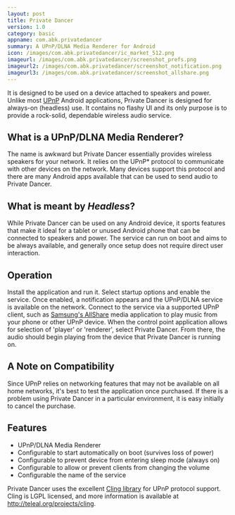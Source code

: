 ```yaml
---
layout: post
title: Private Dancer
version: 1.0
category: basic
appname: com.abk.privatedancer
summary: A UPnP/DLNA Media Renderer for Android
icon: /images/com.abk.privatedancer/ic_market_512.png
imageurl: /images/com.abk.privatedancer/screenshot_prefs.png
imageurl2: /images/com.abk.privatedancer/screenshot_notification.png
imageurl3: /images/com.abk.privatedancer/screenshot_allshare.png
--- 
```

It is designed to be used on a device attached to speakers and power.  Unlike most [UPnP](http://www.upnp.org/) Android applications, Private Dancer is designed for always-on (headless) use.  It contains no flashy UI and its only purpose is to provide a rock-solid, dependable wireless audio service.

## What is a UPnP/DLNA Media Renderer?
The name is awkward but Private Dancer essentially provides wireless speakers for your network.  It relies on the UPnP* protocol to communicate with other devices on the network.  Many devices support this protocol and there are many Android apps available that can be used to send audio to Private Dancer.

## What is meant by *Headless*?
While Private Dancer can be used on any Android device, it sports features that make it ideal for a tablet or unused Android phone that can be connected to speakers and power.  The service can run on boot and aims to be always available, and generally once setup does not require direct user interaction.

## Operation
Install the application and run it. Select startup options and enable the service.  Once enabled, a notification appears and the UPnP/DLNA service is available on the network.  Connect to the service via a supported UPnP client, such as [Samsung's AllShare](http://www.samsung.com/global/allshare/pcsw/) media application to play music from your phone or other UPnP device.
When the control point application allows for selection of 'player' or 'renderer', select Private Dancer.  From there, the audio should begin playing from the device that Private Dancer is running on. 

## A Note on Compatibility
Since UPnP relies on networking features that may not be available on all home networks, it's best to test the application once purchased.  If there is a problem using Private Dancer in a particular environment, it is easy initially to cancel the purchase.

## Features

- UPnP/DLNA Media Renderer
- Configurable to start automatically on boot (survives loss of power)
- Configurable to prevent device from entering sleep mode (always on)
- Configurable to allow or prevent clients from changing the volume
- Configurable the name of the service

Private Dancer uses the excellent [Cling library](http://teleal.org/projects/cling/) for UPnP protocol support.  Cling is LGPL licensed, and more information is available at http://teleal.org/projects/cling.
